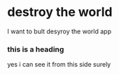 # destroy the world
I want to bult desyroy the world app

### this is a heading
yes i can see it from this side surely

